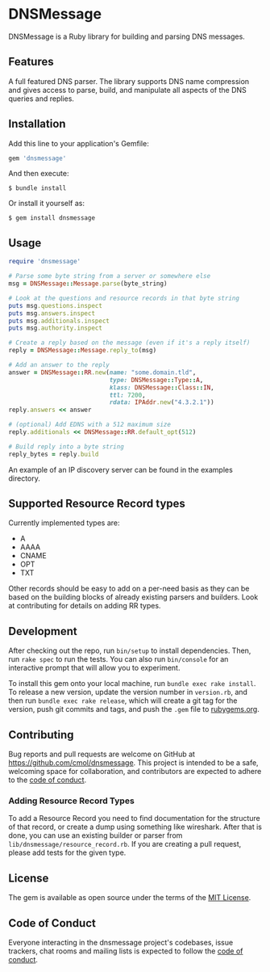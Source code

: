 # DNSMessage

DNSMessage is a Ruby library for building and parsing DNS messages.


## Features

A full featured DNS parser. The library supports DNS name compression
and gives access to parse, build, and manipulate all aspects of the DNS
queries and replies.


## Installation

Add this line to your application's Gemfile:

```ruby
gem 'dnsmessage'
```

And then execute:

    $ bundle install

Or install it yourself as:

    $ gem install dnsmessage

## Usage

```ruby
require 'dnsmessage'

# Parse some byte string from a server or somewhere else
msg = DNSMessage::Message.parse(byte_string)

# Look at the questions and resource records in that byte string
puts msg.questions.inspect
puts msg.answers.inspect
puts msg.additionals.inspect
puts msg.authority.inspect

# Create a reply based on the message (even if it's a reply itself)
reply = DNSMessage::Message.reply_to(msg)

# Add an answer to the reply
answer = DNSMessage::RR.new(name: "some.domain.tld",
                            type: DNSMessage::Type::A,
                            klass: DNSMessage::Class::IN,
                            ttl: 7200,
                            rdata: IPAddr.new("4.3.2.1"))
reply.answers << answer

# (optional) Add EDNS with a 512 maximum size
reply.additionals << DNSMessage::RR.default_opt(512)

# Build reply into a byte string
reply_bytes = reply.build

```

An example of an IP discovery server can be found in the examples
directory.

## Supported Resource Record types

Currently implemented types are:

* A
* AAAA
* CNAME
* OPT
* TXT

Other records should be easy to add on a per-need basis as they can be
based on the building blocks of already existing parsers and builders.
Look at contributing for details on adding RR types.

## Development

After checking out the repo, run `bin/setup` to install dependencies. Then, run `rake spec` to run the tests. You can also run `bin/console` for an interactive prompt that will allow you to experiment.

To install this gem onto your local machine, run `bundle exec rake install`. To release a new version, update the version number in `version.rb`, and then run `bundle exec rake release`, which will create a git tag for the version, push git commits and tags, and push the `.gem` file to [rubygems.org](https://rubygems.org).

## Contributing

Bug reports and pull requests are welcome on GitHub at https://github.com/cmol/dnsmessage. This project is intended to be a safe, welcoming space for collaboration, and contributors are expected to adhere to the [code of conduct](https://github.com/cmol/dnsmessage/blob/master/CODE_OF_CONDUCT.md).

### Adding Resource Record Types

To add a Resource Record you need to find documentation for the
structure of that record, or create a dump using something like
wireshark. After that is done, you can use an existing builder or parser
from `lib/dnsmessage/resource_record.rb`. If you are creating a pull
request, please add tests for the given type.


## License

The gem is available as open source under the terms of the [MIT License](https://opensource.org/licenses/MIT).

## Code of Conduct

Everyone interacting in the dnsmessage project's codebases, issue trackers, chat rooms and mailing lists is expected to follow the [code of conduct](https://github.com/[USERNAME]/dnsmessage/blob/master/CODE_OF_CONDUCT.md).
